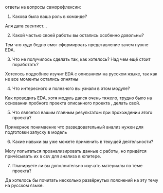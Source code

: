 ответы на вопросы саморефлексии:

1. Какова была ваша роль в команде?

Аля дата саентист...


2. Какой частью своей работы вы остались особенно довольны?

Тем что худо бедно смог сформироать представление зачем нужне EDA.

3. Что не получилось сделать так, как хотелось? Над чем ещё стоит поработать?

Хотелось подробнее изучит EDA с описанием на русском языке, так как не все моменты остались опнятны

4. Что интересного и полезного вы узнали в этом модуле?

Как проводить EDA, хотя модуль дался очень тяжело, трудно было на основании пробного проекта описанного проекта , делать свой.

5. Что является вашим главным результатом при прохождении этого проекта?

Примерное понимаение что разведовательный анализ нужен для подготовки запуску в модель

6. Какие навыки вы уже можете применить в текущей деятельности?

Могу попытаться проанализировать данные с работы, но придётся причёсывать их в csv для анализа в юпитере.

7. Планируете ли вы дополнительно изучать материалы по теме проекта?

Да хотелось бы почитать несколько развёрнутых пояснений на эту тему на русском языке.
